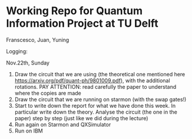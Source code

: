 # Working Repo for Quantum Information Project at TU Delft

Franscesco, Juan, Yuning

Logging:

Nov.22th, Sunday

1. Draw the circuit that we are using (the theoretical one mentioned here https://arxiv.org/pdf/quant-ph/9801009.pdf), with the additional rotations. PAY ATTENTION: read carefully the paper to understand where the copies are made
2. Draw the circuit that we are running on starmon (with the swap gates!)
3. Start to write down the report for what we have done this week. In particular write down the theory. Analyse the circuit (the one in the paper) step by step (just like we did during the lecture) 
4. Run again on Starmon and QXSimulator
5. Run on IBM

